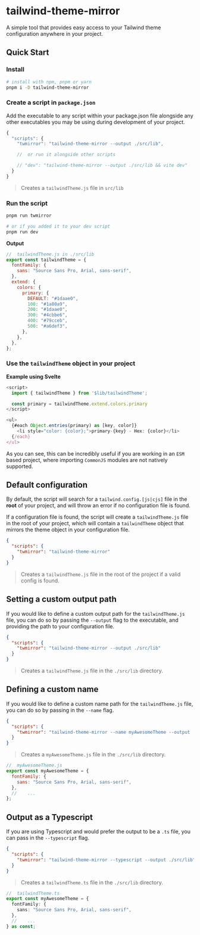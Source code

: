 # tailwind-theme-mirror

A simple tool that provides easy access to your Tailwind theme configuration anywhere in your project.

## Quick Start

### Install

```bash
# install with npm, pnpm or yarn
pnpm i -D tailwind-theme-mirror
```

### Create a script in `package.json`

Add the executable to any script within your package.json file alongside any other executables you may be using during development of your project.

```javascript
{
  "scripts": {
    "twmirror": "tailwind-theme-mirror --output ./src/lib",

    //  or run it alongside other scripts

    // "dev": "tailwind-theme-mirror --output ./src/lib && vite dev"
  }
}

```

> Creates a `tailwindTheme.js` file in `src/lib`

### Run the script

```bash
pnpm run twmirror

# or if you added it to your dev script
pnpm run dev
```

**Output**

```javascript
//	tailwindTheme.js in ./src/lib
export const tailwindTheme = {
  fontFamily: {
    sans: "Source Sans Pro, Arial, sans-serif",
  },
  extend: {
    colors: {
      primary: {
        DEFAULT: "#1daae0",
        100: "#1a80a9",
        200: "#1daae0",
        300: "#4cbbe6",
        400: "#79cceb",
        500: "#a6def3",
      },
    },
  },
};
```

### Use the `tailwindTheme` object in your project

**Example using Svelte**

```javascript
<script>
  import { tailwindTheme } from '$lib/tailwindTheme';

  const primary = tailwindTheme.extend.colors.primary
</script>

<ul>
  {#each Object.entries(primary) as [key, color]}
    <li style="color: {color};">primary-{key} - Hex: {color}</li>
  {/each}
</ul>
```

As you can see, this can be incredibly useful if you are working in an `ESM` based project, where importing `CommonJS` modules are not natively supported.

## Default configuration

By default, the script will search for a `tailwind.config.[js|cjs]` file in the **root** of your project, and will throw an error if no configuration file is found.

If a configuration file is found, the script will create a `tailwindTheme.js` file in the root of your project, which will contain a `tailwindTheme` object that mirrors the theme object in your configuration file.

```json
{
  "scripts": {
    "twmirror": "tailwind-theme-mirror"
  }
}
```

> Creates a `tailwindTheme.js` file in the root of the project if a valid config is found.

## Setting a custom output path

If you would like to define a custom output path for the `tailwindTheme.js` file, you can do so by passing the `--output` flag to the executable, and providing the path to your configuration file.

```json
{
  "scripts": {
    "twmirror": "tailwind-theme-mirror --output ./src/lib"
  }
}
```

> Creates a `tailwindTheme.js` file in the `./src/lib` directory.

## Defining a custom name

If you would like to define a custom name path for the `tailwindTheme.js` file, you can do so by passing in the `--name` flag.

```json
{
  "scripts": {
    "twmirror": "tailwind-theme-mirror --name myAwesomeTheme --output ./src/lib"
  }
}
```

> Creates a `myAwesomeTheme.js` file in the `./src/lib` directory.

```javascript
//	myAwesomeTheme.js
export const myAwesomeTheme = {
  fontFamily: {
    sans: "Source Sans Pro, Arial, sans-serif",
  },
  //	...
};
```

## Output as a Typescript

If you are using Typescript and would prefer the output to be a `.ts` file, you can pass in the `--typescript` flag.

```json
{
  "scripts": {
    "twmirror": "tailwind-theme-mirror --typescript --output ./src/lib"
  }
}
```

> Creates a `tailwindTheme.ts` file in the `./src/lib` directory.

```typescript
//	tailwindTheme.ts
export const myAwesomeTheme = {
  fontFamily: {
    sans: "Source Sans Pro, Arial, sans-serif",
  },
  //	...
} as const;
```
